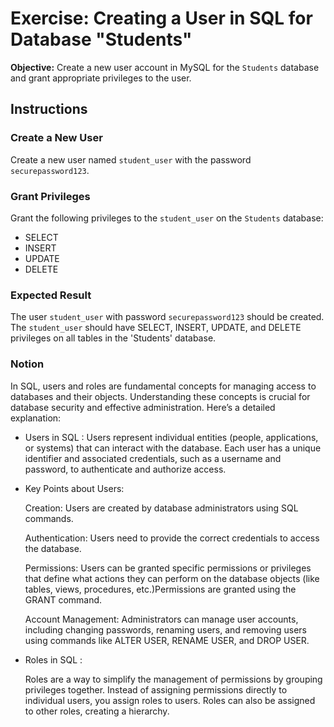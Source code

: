 # Exercise: Creating a User in SQL for Database "Students"

**Objective:** Create a new user account in MySQL for the `Students` database and grant appropriate privileges to the user.

## Instructions

### Create a New User

Create a new user named `student_user` with the password `securepassword123`.

### Grant Privileges
Grant the following privileges to the `student_user` on the `Students` database:

- SELECT
- INSERT
- UPDATE
- DELETE

### Expected Result

The user `student_user` with password `securepassword123` should be created.
The `student_user` should have SELECT, INSERT, UPDATE, and DELETE privileges on all tables in the 'Students' database.

### Notion

In SQL, users and roles are fundamental concepts for managing access to databases and their objects. Understanding these concepts is crucial for database security and effective administration. Here’s a detailed explanation:

- Users in SQL :
    Users represent individual entities (people, applications, or systems) that can interact with the database. Each user has a unique identifier and associated credentials, such as a username and password, to authenticate and authorize access.

- Key Points about Users: 

     Creation: Users are created by database administrators using SQL commands.

    Authentication: Users need to provide the correct credentials to access the database.

    Permissions: Users can be granted specific permissions or privileges that define what actions they can perform on the database objects (like tables, views, procedures, etc.)Permissions are granted using the GRANT command.

    Account Management: Administrators can manage user accounts, including changing passwords, renaming users, and removing users using commands like ALTER USER, RENAME USER,
    and DROP USER.

- Roles in SQL : 

    Roles are a way to simplify the management of permissions by grouping privileges together. Instead of assigning permissions directly to individual users, you assign roles to users. Roles can also be assigned to other roles, creating a hierarchy.

